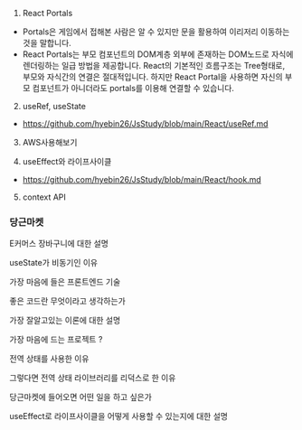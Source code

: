 1. React Portals
- Portals은 게임에서 접해본 사람은 알 수 있지만 문을 활용하여 이리저리 이동하는 것을 말합니다. 
- React Portals는 부모 컴포넌트의 DOM계층 외부에 존재하는 DOM노드로 자식에 렌더링하는 일급 방법을 제공합니다. React의 기본적인 흐름구조는 Tree형태로, 부모와 자식간의 연결은 절대적입니다. 하지만 React Portal을 사용하면 자신의 부모 컴포넌트가 아니더라도 portals를 이용해 연결할 수 있습니다.
2. useRef, useState
- https://github.com/hyebin26/JsStudy/blob/main/React/useRef.md
3. AWS사용해보기

4. useEffect와 라이프사이클 
- https://github.com/hyebin26/JsStudy/blob/main/React/hook.md
5. context API

### 당근마켓

E커머스 장바구니에 대한 설명

useState가 비동기인 이유 

가장 마음에 들은 프론트엔드 기술

좋은 코드란 무엇이라고 생각하는가

가장 잘알고있는 이론에 대한 설명

가장 마음에 드는 프로젝트 ?

전역 상태를 사용한 이유

그렇다면 전역 상태 라이브러리를 리덕스로 한 이유 

당근마켓에 들어오면 어떤 일을 하고 싶은가

useEffect로 라이프사이클을 어떻게 사용할 수 있는지에 대한 설명
